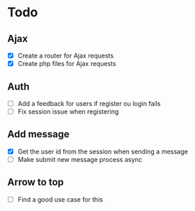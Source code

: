 # Todo

## Ajax

- [x] Create a router for Ajax requests
- [x] Create php files for Ajax requests

## Auth

- [ ] Add a feedback for users if register ou login fails
- [ ] Fix session issue when registering

## Add message

- [x] Get the user id from the session when sending a message
- [ ] Make submit new message process async

## Arrow to top

- [ ] Find a good use case for this